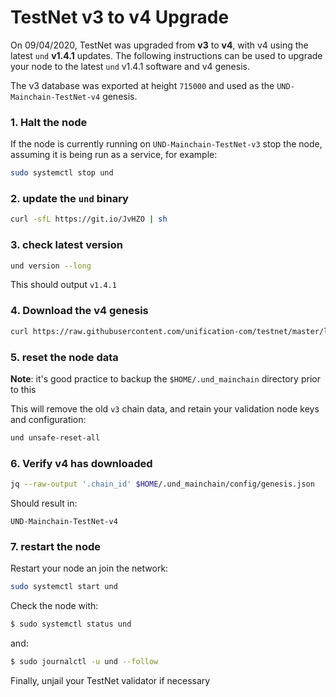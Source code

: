 # TestNet v3 to v4 Upgrade

On 09/04/2020, TestNet was upgraded from **v3** to **v4**, with v4 using the latest `und` **v1.4.1** updates. The following instructions can be used to upgrade your node to the latest
`und` v1.4.1 software and v4 genesis.

The v3 database was exported at height `715000` and used as the `UND-Mainchain-TestNet-v4` genesis.

### 1. Halt the node

If the node is currently running on `UND-Mainchain-TestNet-v3` stop the node,
assuming it is being run as a service, for example:

```bash
sudo systemctl stop und
```

### 2. update the `und` binary

```bash
curl -sfL https://git.io/JvHZO | sh
```

### 3. check latest version

```bash
und version --long
```

This should output `v1.4.1`


### 4. Download the v4 genesis

```bash
curl https://raw.githubusercontent.com/unification-com/testnet/master/latest/genesis.json > $HOME/.und_mainchain/config/genesis.json
```


### 5. reset the node data

**Note**: it's good practice to backup the `$HOME/.und_mainchain` directory prior to this

This will remove the old `v3` chain data, and retain your validation node keys and configuration:

```bash
und unsafe-reset-all
```

### 6. Verify v4 has downloaded

```bash
jq --raw-output '.chain_id' $HOME/.und_mainchain/config/genesis.json
```

Should result in:

```
UND-Mainchain-TestNet-v4
```

### 7.  restart the node

Restart your node an join the network:

```bash
sudo systemctl start und
```

Check the node with:

```bash
$ sudo systemctl status und
```

and:

```bash
$ sudo journalctl -u und --follow
```

Finally, unjail your TestNet validator if necessary


